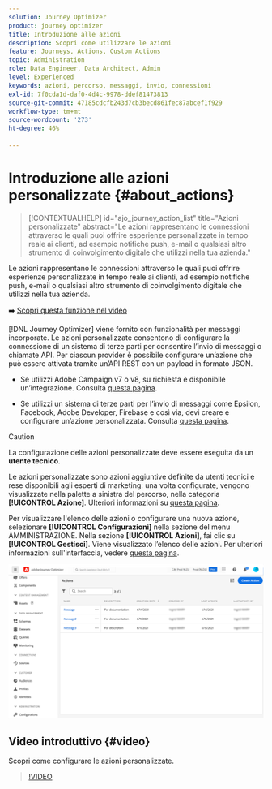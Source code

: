 ```yaml
---
solution: Journey Optimizer
product: journey optimizer
title: Introduzione alle azioni
description: Scopri come utilizzare le azioni
feature: Journeys, Actions, Custom Actions
topic: Administration
role: Data Engineer, Data Architect, Admin
level: Experienced
keywords: azioni, percorso, messaggi, invio, connessioni
exl-id: 7f0cda1d-daf0-4d4c-9978-ddef81473813
source-git-commit: 47185cdcfb243d7cb3becd861fec87abcef1f929
workflow-type: tm+mt
source-wordcount: '273'
ht-degree: 46%

---
```


# Introduzione alle azioni personalizzate {#about_actions}

>[!CONTEXTUALHELP]
>id="ajo_journey_action_list"
>title="Azioni personalizzate"
>abstract="Le azioni rappresentano le connessioni attraverso le quali puoi offrire esperienze personalizzate in tempo reale ai clienti, ad esempio notifiche push, e-mail o qualsiasi altro strumento di coinvolgimento digitale che utilizzi nella tua azienda."

Le azioni rappresentano le connessioni attraverso le quali puoi offrire esperienze personalizzate in tempo reale ai clienti, ad esempio notifiche push, e-mail o qualsiasi altro strumento di coinvolgimento digitale che utilizzi nella tua azienda.


➡️ [Scopri questa funzione nel video](#video)

[!DNL Journey Optimizer] viene fornito con funzionalità per messaggi incorporate. Le azioni personalizzate consentono di configurare la connessione di un sistema di terze parti per consentire l’invio di messaggi o chiamate API. Per ciascun provider è possibile configurare un’azione che può essere attivata tramite un’API REST con un payload in formato JSON.

* Se utilizzi Adobe Campaign v7 o v8, su richiesta è disponibile un’integrazione. Consulta [questa pagina](../action/acc-action.md).

* Se utilizzi un sistema di terze parti per l’invio di messaggi come Epsilon, Facebook, Adobe Developer, Firebase e così via, devi creare e configurare un’azione personalizzata. Consulta [questa pagina](../action/about-custom-action-configuration.md).

>[!CAUTION]
>
>La configurazione delle azioni personalizzate deve essere eseguita da un **utente tecnico**.

Le azioni personalizzate sono azioni aggiuntive definite da utenti tecnici e rese disponibili agli esperti di marketing: una volta configurate, vengono visualizzate nella palette a sinistra del percorso, nella categoria **[!UICONTROL Azione]**. Ulteriori informazioni su [questa pagina](../building-journeys/about-journey-activities.md#action-activities).

Per visualizzare l&#39;elenco delle azioni o configurare una nuova azione, selezionare **[!UICONTROL Configurazioni]** nella sezione del menu AMMINISTRAZIONE. Nella sezione **[!UICONTROL Azioni]**, fai clic su **[!UICONTROL Gestisci]**. Viene visualizzato l’elenco delle azioni. Per ulteriori informazioni sull&#39;interfaccia, vedere [questa pagina](../start/user-interface.md).

![](assets/custom1.png)

## Video introduttivo {#video}

Scopri come configurare le azioni personalizzate.

>[!VIDEO](https://video.tv.adobe.com/v/3430270?quality=12&captions=ita)
